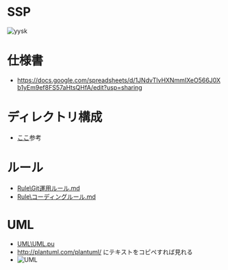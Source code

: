 # SSP
![yysk](http://livedoor.4.blogimg.jp/glintbooster/imgs/f/f/ffcded70.gif)

# 仕様書
- https://docs.google.com/spreadsheets/d/1JNdvTlvHXNmmIXeO566J0Xb1yEm9ef8FS57aHtsQHfA/edit?usp=sharing

# ディレクトリ構成
- [ここ](http://komaken.me/blog/2016/09/01/unity%E3%82%AA%E3%83%AC%E3%82%AA%E3%83%AC%E3%81%8A%E3%81%99%E3%81%99%E3%82%81unity%E3%83%95%E3%82%A9%E3%83%AB%E3%83%80%E6%A7%8B%E6%88%90%E3%81%A8git%E7%AE%A1%E7%90%86/)参考

# ルール
- [Rule\Git運用ルール.md](https://git.denx.jp/SSP/SSP/src/master/Rule/Git%E9%81%8B%E7%94%A8%E3%83%AB%E3%83%BC%E3%83%AB.md)
- [Rule\コーディングルール.md](https://git.denx.jp/SSP/SSP/src/master/Rule/コーディングルール.md)

# UML
- [UML\UML.pu](https://git.denx.jp/SSP/SSP/src/master/UML/UML.pu)
- http://plantuml.com/plantuml/ にテキストをコピペすれば見れる
- ![UML](https://git.denx.jp/SSP/SSP/raw/master/UML/UML.png)
